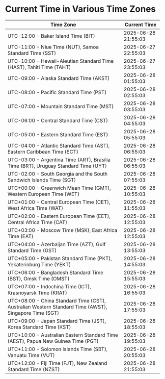 # Current Time in Various Time Zones

| Time Zone | Current Time |
|-----------|--------------|
| UTC-12:00 - Baker Island Time (BIT) | 2025-06-28 21:55:03 |
| UTC-11:00 - Niue Time (NUT), Samoa Standard Time (SST) | 2025-06-27 22:55:03 |
| UTC-10:00 - Hawaii-Aleutian Standard Time (HAST), Tahiti Time (TAHT) | 2025-06-27 23:55:03 |
| UTC-09:00 - Alaska Standard Time (AKST) | 2025-06-28 01:55:03 |
| UTC-08:00 - Pacific Standard Time (PST) | 2025-06-28 02:55:03 |
| UTC-07:00 - Mountain Standard Time (MST) | 2025-06-28 03:55:03 |
| UTC-06:00 - Central Standard Time (CST) | 2025-06-28 04:55:03 |
| UTC-05:00 - Eastern Standard Time (EST) | 2025-06-28 05:55:03 |
| UTC-04:00 - Atlantic Standard Time (AST), Eastern Caribbean Time (ECT) | 2025-06-28 06:55:03 |
| UTC-03:00 - Argentina Time (ART), Brasília Time (BRT), Uruguay Standard Time (UYT) | 2025-06-28 06:55:03 |
| UTC-02:00 - South Georgia and the South Sandwich Islands Time (SGT) | 2025-06-28 07:55:03 |
| UTC±00:00 - Greenwich Mean Time (GMT), Western European Time (WET) | 2025-06-28 10:55:03 |
| UTC+01:00 - Central European Time (CET), West Africa Time (WAT) | 2025-06-28 11:55:03 |
| UTC+02:00 - Eastern European Time (EET), Central Africa Time (CAT) | 2025-06-28 12:55:03 |
| UTC+03:00 - Moscow Time (MSK), East Africa Time (EAT) | 2025-06-28 12:55:03 |
| UTC+04:00 - Azerbaijan Time (AZT), Gulf Standard Time (GST) | 2025-06-28 13:55:03 |
| UTC+05:00 - Pakistan Standard Time (PKT), Yekaterinburg Time (YEKT) | 2025-06-28 14:55:03 |
| UTC+06:00 - Bangladesh Standard Time (BST), Omsk Time (OMST) | 2025-06-28 15:55:03 |
| UTC+07:00 - Indochina Time (ICT), Krasnoyarsk Time (KRAT) | 2025-06-28 16:55:03 |
| UTC+08:00 - China Standard Time (CST), Australian Western Standard Time (AWST), Singapore Time (SGT) | 2025-06-28 17:55:03 |
| UTC+09:00 - Japan Standard Time (JST), Korea Standard Time (KST) | 2025-06-28 18:55:03 |
| UTC+10:00 - Australian Eastern Standard Time (AEST), Papua New Guinea Time (PGT) | 2025-06-28 19:55:03 |
| UTC+11:00 - Solomon Islands Time (SBT), Vanuatu Time (VUT) | 2025-06-28 20:55:03 |
| UTC+12:00 - Fiji Time (FJT), New Zealand Standard Time (NZST) | 2025-06-28 21:55:03 |
